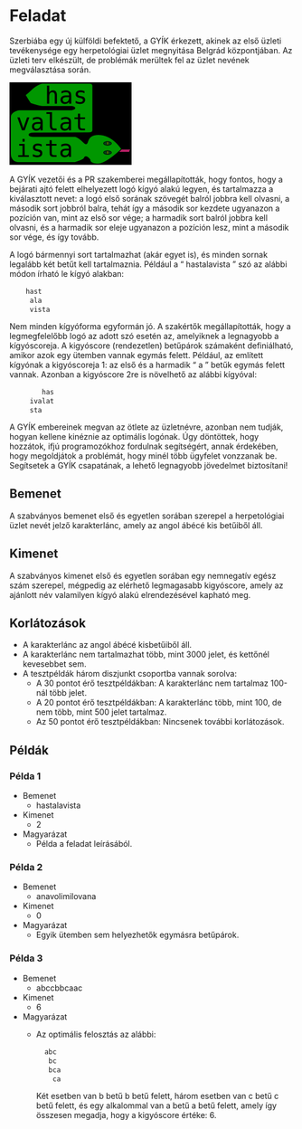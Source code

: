 # Feladat 
Szerbiába egy új külföldi befektető, a GYÍK érkezett, akinek az első üzleti tevékenysége egy herpetológiai üzlet megnyitása Belgrád központjában. Az üzleti terv elkészült, de problémák merültek fel az üzlet nevének megválasztása során.

![alt text](res/image.png)

A GYÍK vezetői és a PR szakemberei megállapították, hogy fontos, hogy a bejárati ajtó felett elhelyezett logó kígyó alakú legyen, és tartalmazza a kiválasztott nevet: a logó első sorának szövegét balról jobbra kell olvasni, a második sort jobbról balra, tehát így a második sor kezdete ugyanazon a pozíción van, mint az első sor vége; a harmadik sort balról jobbra kell olvasni, és a harmadik sor eleje ugyanazon a pozíción lesz, mint a második sor vége, és így tovább.

A logó bármennyi sort tartalmazhat (akár egyet is), és minden sornak legalább két betűt kell tartalmaznia. Például a “ hastalavista ” szó az alábbi módon írható le kígyó alakban:

        hast
         ala
         vista

Nem minden kígyóforma egyformán jó.
A szakértők megállapították, hogy a legmegfelelőbb logó az adott szó esetén az, amelyiknek a legnagyobb a kígyóscoreja.
A kigyóscore (rendezetlen) betűpárok számaként definiálható, amikor azok egy ütemben vannak egymás felett. Például, az említett kígyónak a kigyóscoreja 1: az első és a harmadik “ а ” betűk egymás felett vannak. Azonban a kigyóscore 2re is növelhető az alábbi kígyóval:

            has
         ivalat
         sta

A GYÍK embereinek megvan az ötlete az üzletnévre, azonban nem tudják, hogyan kellene kinéznie az optimális logónak. Úgy döntöttek, hogy hozzátok, ifjú programozókhoz fordulnak segítségért, annak érdekében, hogy megoldjátok a problémát, hogy minél több ügyfelet vonzzanak be. Segítsetek a GYÍK csapatának, a lehető legnagyobb jövedelmet biztosítani!

## Bemenet
A szabványos bemenet első és egyetlen sorában szerepel a herpetológiai üzlet nevét jelző karakterlánc, amely az angol ábécé kis betűiből áll.

## Kimenet
A szabványos kimenet első és egyetlen sorában egy nemnegatív egész szám szerepel, mégpedig az elérhető legmagasabb kigyóscore, amely az ajánlott név valamilyen kígyó alakú elrendezésével kapható meg.

## Korlátozások
- A karakterlánc az angol ábécé kisbetűiből áll.
- A karakterlánc nem tartalmazhat több, mint 3000 jelet, és kettőnél kevesebbet sem.
- A tesztpéldák három diszjunkt csoportba vannak sorolva:
    - A 30 pontot érő tesztpéldákban: A karakterlánc nem tartalmaz 100-nál több jelet.
    - A 20 pontot érő tesztpéldákban: A karakterlánc több, mint 100, de nem több, mint 500 jelet tartalmaz.
    - Az 50 pontot érő tesztpéldákban: Nincsenek további korlátozások.
## Példák
### Példa 1
- Bemenet
    - hastalavista
- Kimenet
    - 2
- Magyarázat
    - Példa a feladat leírásából.
### Példa 2
- Bemenet
    - anavolimilovana
- Kimenet
    - 0
- Magyarázat
    - Egyik ütemben sem helyezhetők egymásra betűpárok.
### Példa 3
- Bemenet
    - abccbbcaac
- Kimenet
    - 6
- Magyarázat
    - Az optimális felosztás az alábbi:

        
            abc
             bc
             bca
              ca

        Két esetben van b betű b betű felett, három esetben van c betű c betű felett, és egy alkalommal van a betű a betű felett, amely így összesen megadja, hogy a kigyóscore értéke: 6. 